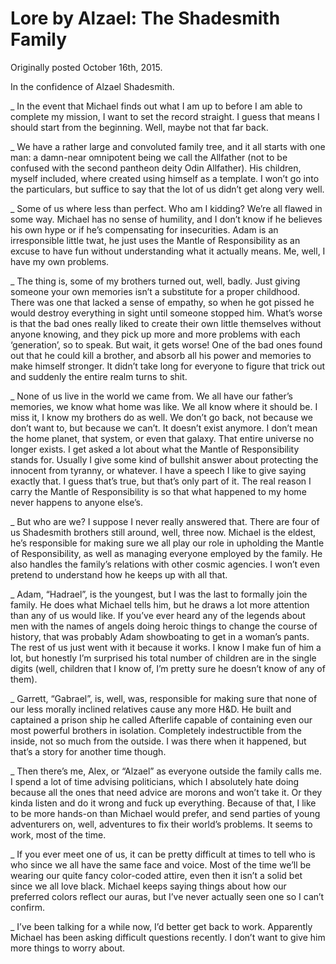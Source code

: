 # Lore by Alzael: The Shadesmith Family

Originally posted October 16th, 2015.

In the confidence of Alzael Shadesmith.

_ In the event that Michael finds out what I am up to before I am able to complete my mission, I want to set the record straight. I guess that means I should start from the beginning. Well, maybe not that far back.

_ We have a rather large and convoluted family tree, and it all starts with one man: a damn-near omnipotent being we call the Allfather (not to be confused with the second pantheon deity Odin Allfather). His children, myself included, where created using himself as a template. I won’t go into the particulars, but suffice to say that the lot of us didn’t get along very well.

_ Some of us where less than perfect. Who am I kidding? We’re all flawed in some way. Michael has no sense of humility, and I don’t know if he believes his own hype or if he’s compensating for insecurities. Adam is an irresponsible little twat, he just uses the Mantle of Responsibility as an excuse to have fun without understanding what it actually means. Me, well, I have my own problems.

_ The thing is, some of my brothers turned out, well, badly. Just giving someone your own memories isn’t a substitute for a proper childhood. There was one that lacked a sense of empathy, so when he got pissed he would destroy everything in sight until someone stopped him. What’s worse is that the bad ones really liked to create their own little themselves without anyone knowing, and they pick up more and more problems with each ‘generation’, so to speak. But wait, it gets worse! One of the bad ones found out that he could kill a brother, and absorb all his power and memories to make himself stronger. It didn’t take long for everyone to figure that trick out and suddenly the entire realm turns to shit.

_ None of us live in the world we came from. We all have our father’s memories, we know what home was like. We all know where it should be. I miss it, I know my brothers do as well. We don’t go back, not because we don’t want to, but because we can’t. It doesn’t exist anymore. I don’t mean the home planet, that system, or even that galaxy. That entire universe no longer exists. I get asked a lot about what the Mantle of Responsibility stands for. Usually I give some kind of bullshit answer about protecting the innocent from tyranny, or whatever. I have a speech I like to give saying exactly that. I guess that’s true, but that’s only part of it. The real reason I carry the Mantle of Responsibility is so that what happened to my home never happens to anyone else’s.

_ But who are we? I suppose I never really answered that. There are four of us Shadesmith brothers still around, well, three now. Michael is the eldest, he’s responsible for making sure we all play our role in upholding the Mantle of Responsibility, as well as managing everyone employed by the family. He also handles the family’s relations with other cosmic agencies. I won’t even pretend to understand how he keeps up with all that.

_ Adam, “Hadrael”, is the youngest, but I was the last to formally join the family. He does what Michael tells him, but he draws a lot more attention than any of us would like. If you’ve ever heard any of the legends about men with the names of angels doing heroic things to change the course of history, that was probably Adam showboating to get in a woman’s pants. The rest of us just went with it because it works. I know I make fun of him a lot, but honestly I’m surprised his total number of children are in the single digits (well, children that I know of, I’m pretty sure he doesn’t know of any of them).

_ Garrett, “Gabrael”, is, well, was, responsible for making sure that none of our less morally inclined relatives cause any more H&D. He built and captained a prison ship he called Afterlife capable of containing even our most powerful brothers in isolation. Completely indestructible from the inside, not so much from the outside. I was there when it happened, but that’s a story for another time though.

_ Then there’s me, Alex, or “Alzael” as everyone outside the family calls me. I spend a lot of time advising politicians, which I absolutely hate doing because all the ones that need advice are morons and won’t take it. Or they kinda listen and do it wrong and fuck up everything. Because of that, I like to be more hands-on than Michael would prefer, and send parties of young adventurers on, well, adventures to fix their world’s problems. It seems to work, most of the time.

_ If you ever meet one of us, it can be pretty difficult at times to tell who is who since we all have the same face and voice. Most of the time we’ll be wearing our quite fancy color-coded attire, even then it isn’t a solid bet since we all love black. Michael keeps saying things about how our preferred colors reflect our auras, but I’ve never actually seen one so I can’t confirm.

_ I’ve been talking for a while now, I’d better get back to work. Apparently Michael has been asking difficult questions recently. I don’t want to give him more things to worry about.